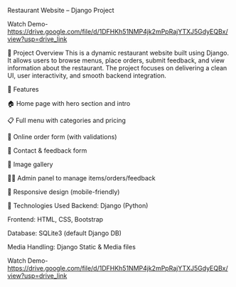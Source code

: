 Restaurant Website – Django Project

Watch Demo-https://drive.google.com/file/d/1DFHKh51NMP4jk2mPpRajYTXJ5GdyEQBx/view?usp=drive_link


🚀 Project Overview
This is a dynamic restaurant website built using Django. It allows users to browse menus, place orders, submit feedback, and view information about the restaurant. The project focuses on delivering a clean UI, user interactivity, and smooth backend integration.

🌟 Features

🏠 Home page with hero section and intro

📋 Full menu with categories and pricing

🛒 Online order form (with validations)

💬 Contact & feedback form

📸 Image gallery

👨‍🍳 Admin panel to manage items/orders/feedback

📱 Responsive design (mobile-friendly)


🧰 Technologies Used
Backend: Django (Python)

Frontend: HTML, CSS, Bootstrap

Database: SQLite3 (default Django DB)

Media Handling: Django Static & Media files



Watch Demo-https://drive.google.com/file/d/1DFHKh51NMP4jk2mPpRajYTXJ5GdyEQBx/view?usp=drive_link

